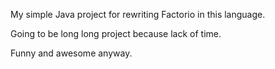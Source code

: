 My simple Java project for rewriting Factorio in this language.

Going to be long long project because lack of time.

Funny and awesome anyway.